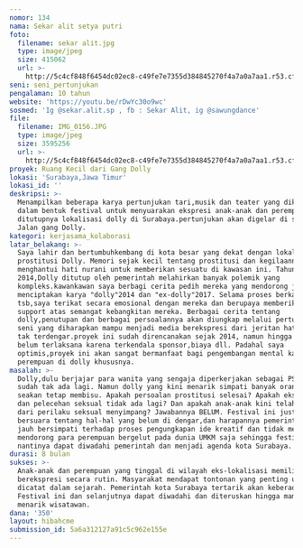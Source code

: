 ```yaml
---
nomor: 134
nama: Sekar alit setya putri
foto:
  filename: sekar alit.jpg
  type: image/jpeg
  size: 415062
  url: >-
    http://5c4cf848f6454dc02ec8-c49fe7e7355d384845270f4a7a0a7aa1.r53.cf2.rackcdn.com/1233e0af-90d5-4add-a321-0ea7383f75f5/sekar%20alit.jpg
seni: seni_pertunjukan
pengalaman: 10 tahun
website: 'https://youtu.be/rDwYc30o9wc'
sosmed: 'Ig @sekar.alit.sp , fb : Sekar Alit, ig @sawungdance'
file:
  filename: IMG_0156.JPG
  type: image/jpeg
  size: 3595256
  url: >-
    http://5c4cf848f6454dc02ec8-c49fe7e7355d384845270f4a7a0a7aa1.r53.cf2.rackcdn.com/09b1b715-91ac-4584-b9fb-505325cf8640/IMG_0156.JPG
proyek: Ruang Kecil dari Gang Dolly
lokasi: 'Surabaya,Jawa Timur'
lokasi_id: ''
deskripsi: >-
  Menampilkan beberapa karya pertunjukan tari,musik dan teater yang dikemas
  dalam bentuk festival untuk menyuarakan ekspresi anak-anak dan perempuan pasca
  ditutupnya lokalisasi dolly di Surabaya.pertunjukan akan digelar di sepanjang
  Jalan gang Dolly.
kategori: kerjasama_kolaborasi
latar_belakang: >-
  Saya lahir dan bertumbuhkembang di kota besar yang dekat dengan lokalisasi
  prostitusi Dolly. Memori sejak kecil tentang prostitusi dan kegilaannya
  menghantui hati nurani untuk memberikan sesuatu di kawasan ini. Tahun
  2014,Dolly ditutup oleh pemerintah melahirkan banyak polemik yang
  kompleks.kawankawan saya berbagi cerita pedih mereka yang mendorong jiwa saya
  menciptakan karya "dolly"2014 dan "ex-dolly"2017. Selama proses berkarya
  tsb,saya terikat secara emosional dengan mereka dan berupaya memberikan
  support atas semangat kebangkitan mereka. Berbagai cerita tentang
  dolly,penutupan dan berbagai persoalannya akan diungkap melalui pertunjukan
  seni yang diharapkan mampu menjadi media berekspresi dari jeritan hati yang
  tak terdengar.proyek ini sudah direncanakan sejak 2014, namun hingga kini
  belum terlaksana karena terkendala sponsor,biaya dll. Padahal saya
  optimis,proyek ini akan sangat bermanfaat bagi pengembangan mental kaum
  perempuan di dolly khususnya.
masalah: >-
  Dolly,dulu berjajar para wanita yang sengaja diperkerjakan sebagai PSK, kini
  sudah tak ada lagi. Namun dolly yang kini menarik simpati banyak orang itu
  seakan tetap membisu. Apakah persoalan prostitusi selesai? Apakah eksploitasi
  dan pelecehan seksual tidak ada lagi? Dan apakah anak-anak kini telah aman
  dari perilaku seksual menyimpang? Jawabannya BELUM. Festival ini justru akan
  bersuara tentang hal-hal yang belum di dengar,dan harapannya pemerintah akan
  jauh bersimpati terhadap proses pengungkapan ide kreatif dan tidak melulu
  mendorong para perempuan bergelut pada dunia UMKM saja sehingga festival ini
  nantinya dapat diwadahi pemerintah dan menjadi agenda kota Surabaya.
durasi: 8 bulan
sukses: >-
  Anak-anak dan perempuan yang tinggal di wilayah eks-lokalisasi memiliki ruang
  berekspresi secara rutin. Masyarakat mendapat tontonan yang penting untuk
  dicatat dalam sejarah. Pemerintah kota Surabaya tertarik akan keberadaan
  Festival ini dan selanjutnya dapat diwadahi dan diteruskan hingga mampu
  menarik wisatawan. 
dana: '350'
layout: hibahcme
submission_id: 5a6a312127a91c5c962e155e
---
```


